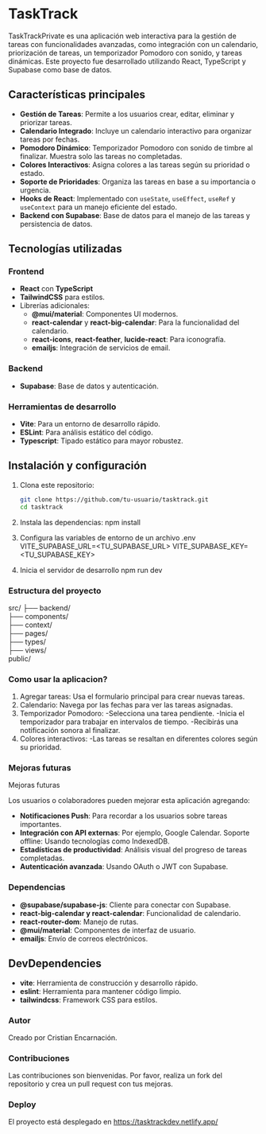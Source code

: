 # TaskTrack

TaskTrackPrivate es una aplicación web interactiva para la gestión de tareas con funcionalidades avanzadas, como integración con un calendario, priorización de tareas, un temporizador Pomodoro con sonido, y tareas dinámicas. Este proyecto fue desarrollado utilizando React, TypeScript y Supabase como base de datos.

## Características principales

- **Gestión de Tareas**: Permite a los usuarios crear, editar, eliminar y priorizar tareas.
- **Calendario Integrado**: Incluye un calendario interactivo para organizar tareas por fechas.
- **Pomodoro Dinámico**: Temporizador Pomodoro con sonido de timbre al finalizar. Muestra solo las tareas no completadas.
- **Colores Interactivos**: Asigna colores a las tareas según su prioridad o estado.
- **Soporte de Prioridades**: Organiza las tareas en base a su importancia o urgencia.
- **Hooks de React**: Implementado con `useState`, `useEffect`, `useRef` y `useContext` para un manejo eficiente del estado.
- **Backend con Supabase**: Base de datos para el manejo de las tareas y persistencia de datos.

## Tecnologías utilizadas

### Frontend

- **React** con **TypeScript**
- **TailwindCSS** para estilos.
- Librerías adicionales:
  - **@mui/material**: Componentes UI modernos.
  - **react-calendar** y **react-big-calendar**: Para la funcionalidad del calendario.
  - **react-icons**, **react-feather**, **lucide-react**: Para iconografía.
  - **emailjs**: Integración de servicios de email.

### Backend

- **Supabase**: Base de datos y autenticación.

### Herramientas de desarrollo

- **Vite**: Para un entorno de desarrollo rápido.
- **ESLint**: Para análisis estático del código.
- **Typescript**: Tipado estático para mayor robustez.

## Instalación y configuración

1. Clona este repositorio:

   ```bash
   git clone https://github.com/tu-usuario/tasktrack.git
   cd tasktrack

   ```

2. Instala las dependencias:
   npm install

3. Configura las variables de entorno de un archivo .env
   VITE_SUPABASE_URL=<TU_SUPABASE_URL>
   VITE_SUPABASE_KEY=<TU_SUPABASE_KEY>

4. Inicia el servidor de desarrollo
   npm run dev

### Estructura del proyecto

src/
├── backend/        
├── components/     
├── context/      
├── pages/           
├── types/        
├── views/          
public/              



### Como usar la aplicacion?

1. Agregar tareas: Usa el formulario principal para crear nuevas tareas.
2. Calendario: Navega por las fechas para ver las tareas asignadas.
3. Temporizador Pomodoro:
   -Selecciona una tarea pendiente.
   -Inicia el temporizador para trabajar en intervalos de tiempo.
   -Recibirás una notificación sonora al finalizar.
4. Colores interactivos:
   -Las tareas se resaltan en diferentes colores según su prioridad.

### Mejoras futuras

Mejoras futuras

Los usuarios o colaboradores pueden mejorar esta aplicación agregando:

- **Notificaciones Push**: Para recordar a los usuarios sobre tareas importantes.
- **Integración con API externas**: Por ejemplo, Google Calendar.
  Soporte offline: Usando tecnologías como IndexedDB.
- **Estadísticas de productividad**: Análisis visual del progreso de tareas completadas.
- **Autenticación avanzada**: Usando OAuth o JWT con Supabase.

### Dependencias

- **@supabase/supabase-js**: Cliente para conectar con Supabase.
- **react-big-calendar y react-calendar**: Funcionalidad de calendario.
- **react-router-dom**: Manejo de rutas.
- **@mui/material**: Componentes de interfaz de usuario.
- **emailjs**: Envío de correos electrónicos.

## DevDependencies

- **vite**: Herramienta de construcción y desarrollo rápido.
- **eslint**: Herramienta para mantener código limpio.
- **tailwindcss**: Framework CSS para estilos.

### Autor

Creado por Cristian Encarnación.

### Contribuciones

Las contribuciones son bienvenidas. Por favor, realiza un fork del repositorio y crea un pull request con tus mejoras.

### Deploy

El proyecto está desplegado en https://tasktrackdev.netlify.app/
